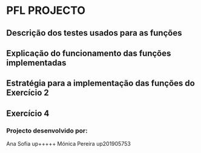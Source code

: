 # PFL PROJECTO

## Descrição dos testes usados para as funções


## Explicação do funcionamento das funções implementadas


## Estratégia para a implementação das funções do Exercício 2


## Exercício 4


### Projecto desenvolvido por:
Ana Sofia up+++++
Mónica Pereira up201905753
